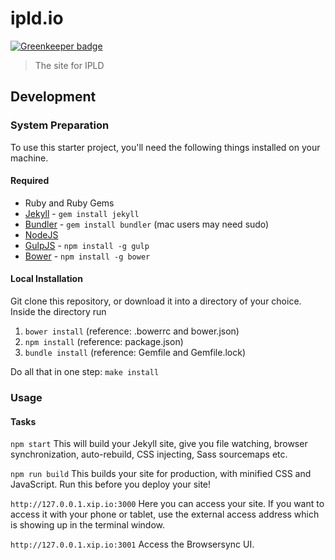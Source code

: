 # ipld.io

[![Greenkeeper badge](https://badges.greenkeeper.io/RichardLitt/ipld.io.svg)](https://greenkeeper.io/)

> The site for IPLD

## Development

### System Preparation

To use this starter project, you'll need the following things installed on your machine.

#### Required

- Ruby and Ruby Gems
- [Jekyll](http://jekyllrb.com/) - `gem install jekyll`
- [Bundler](http://bundler.io/) - `gem install bundler` (mac users may need sudo)
- [NodeJS](http://nodejs.org)
- [GulpJS](https://github.com/gulpjs/gulp) - `npm install -g gulp`
- [Bower](http://bower.io/) - `npm install -g bower`

#### Local Installation

Git clone this repository, or download it into a directory of your choice. Inside the directory run
1. `bower install` (reference: .bowerrc and bower.json)
2. `npm install` (reference: package.json)
3. `bundle install` (reference: Gemfile and Gemfile.lock)

Do all that in one step: `make install`

### Usage

#### Tasks

`npm start`
This will build your Jekyll site, give you file watching, browser synchronization, auto-rebuild, CSS injecting, Sass sourcemaps etc.

`npm run build`
This builds your site for production, with minified CSS and JavaScript. Run this before you deploy your site!

`http://127.0.0.1.xip.io:3000`
Here you can access your site. If you want to access it with your phone or tablet, use the external access address which is showing up in the terminal window.

`http://127.0.0.1.xip.io:3001`
Access the Browsersync UI.
